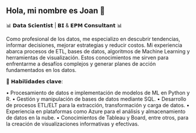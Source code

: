 ## Hola, mi nombre es Joan 👋

📊 𝗗𝗮𝘁𝗮 𝗦𝗰𝗶𝗲𝗻𝘁𝗶𝘀𝘁 | 𝗕𝗜 & 𝗘𝗣𝗠 𝗖𝗼𝗻𝘀𝘂𝗹𝘁𝗮𝗻𝘁 📊

Como profesional de los datos, me especializo en descubrir tendencias, informar decisiones, mejorar estrategias y reducir costos. Mi experiencia abarca procesos de ETL, bases de datos, algoritmos de Machine Learning y herramientas de visualización. Estos conocimientos me sirven para enfrentarme a desafíos complejos y generar planes de acción fundamentados en los datos.

🚀 𝗛𝗮𝗯𝗶𝗹𝗶𝗱𝗮𝗱𝗲𝘀 𝗰𝗹𝗮𝘃𝗲:

• Procesamiento de datos e implementación de modelos de ML en Python y R.
• Gestión y manipulación de bases de datos mediante SQL.
• Desarrollo de procesos ETL/ELT para la extracción, transformación y carga de datos.
• Experiencia en plataformas como Azure para el análisis y almacenamiento de datos en la nube.
• Conocimientos de Tableau y Board, entre otros, para la creación de visualizaciones informativas y efectivas.

